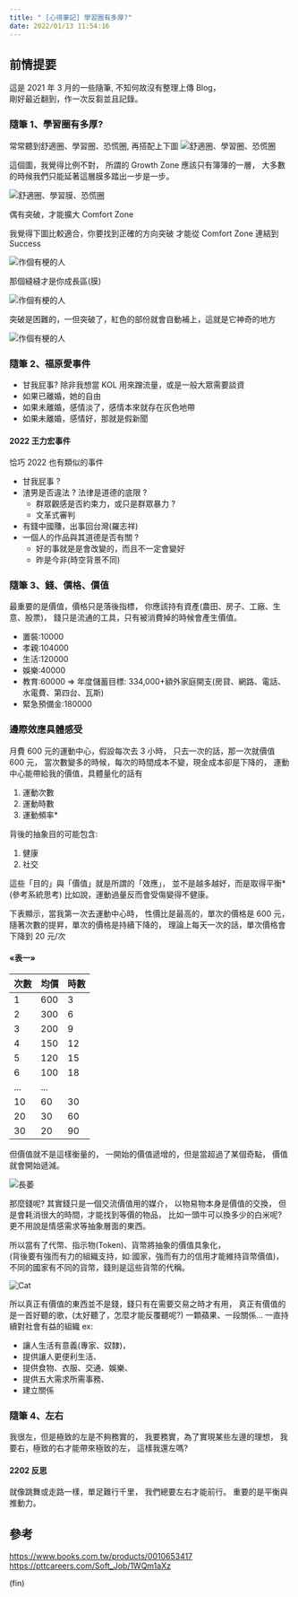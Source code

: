 ```yaml
---
title: " [心得筆記] 學習圈有多厚?"
date: 2022/01/13 11:54:16
---
```


## 前情提要

這是 2021 年 3 月的一些隨筆, 不知何故沒有整理上傳 Blog，  
剛好最近翻到，作一次反芻並且記錄。

### 隨筆 1、學習圈有多厚?

常常聽到舒適圈、學習圈、恐慌圈, 再搭配上下圖
![舒適圈、學習圈、恐慌圈](https://i.imgur.com/9VJu295.png)

這個圖，我覺得比例不對，
所謂的 Growth Zone 應該只有簿簿的一層，
大多數的時候我們只能延著這層膜多踏出一步是一步。

![舒適圈、學習膜、恐慌圈](https://i.imgur.com/EcbucNZ.jpg)

偶有突破，才能擴大 Comfort Zone

我覺得下圖比較適合，你要找到正確的方向突破
才能從 Comfort Zone 連結到 Success

![作個有梗的人](https://i.imgur.com/gjt7aYZ.png)

那個縫縫才是你成長區(膜)

![作個有梗的人](https://i.imgur.com/mVBsf55.png)

突破是困難的，一但突破了，紅色的部份就會自動補上，這就是它神奇的地方

![作個有梗的人](https://i.imgur.com/OOA3rZt.png)

### 隨筆 2、福原愛事件

- 甘我屁事? 除非我想當 KOL 用來蹭流量，或是一般大眾需要談資
- 如果已離婚，她的自由
- 如果未離婚，感情淡了，感情本來就存在灰色地帶
- 如果未離婚，感情好，那就是假新聞

#### 2022 王力宏事件

恰巧 2022 也有類似的事件

- 甘我屁事 ?
- 渣男是否違法 ? 法律是道德的底限 ?
  - 群眾觀感是否約束力，或只是群眾暴力 ?
  - 文革式審判
- 有錢中國賺，出事回台灣(羅志祥)
- 一個人的作品與其道德是否有關 ?
  - 好的事就是是會改變的，而且不一定會變好
  - 昨是今非(時空背景不同)

### 隨筆 3、錢、價格、價值

最重要的是價值，價格只是落後指標，
你應該持有資產(農田、房子、工廠、生意、股票)，
錢只是流通的工具，只有被消費掉的時候會產生價值。

- 置裝:10000
- 孝親:104000
- 生活:120000
- 娛樂:40000
- 教育:60000
  => 年度儲蓄目標: 334,000+額外家庭開支(房貸、網路、電話、水電費、第四台、瓦斯)
- 緊急預備金:180000

### 邊際效應具體感受

月費 600 元的運動中心，假設每次去 3 小時，
只去一次的話，那一次就價值 600 元，
當次數變多的時候，每次的時間成本不變，現金成本卻是下降的，
運動中心能帶給我的價值，具體量化的話有

1. 運動次數
2. 運動時數
3. 運動頻率\*

背後的抽象目的可能包含:

1. 健康
2. 社交

這些「目的」與「價值」就是所謂的「效應」，
並不是越多越好，而是取得平衡\*(參考系統思考)
比如說，運動過量反而會受傷變得不健康。

下表顯示，當我第一次去運動中心時，
性價比是最高的，單次的價格是 600 元，
隨著次數的提昇，單次的價格是持續下降的，
理論上每天一次的話，單次價格會下降到 20 元/次

#### «表一»

| 次數 | 均價 | 時數 |
| ---- | ---- | ---- |
| 1    | 600  | 3    |
| 2    | 300  | 6    |
| 3    | 200  | 9    |
| 4    | 150  | 12   |
| 5    | 120  | 15   |
| 6    | 100  | 18   |
| ...  | ...  |
| 10   | 60   | 30   |
| 20   | 30   | 60   |
| 30   | 20   | 90   |

但價值就不是這樣衡量的，
一開始的價值遞增的，但是當超過了某個奇點，
價值就會開始遞減。

![長萎](https://i.imgur.com/LQXthWU.jpg)

那麼錢呢?
其實錢只是一個交流價值用的媒介，
以物易物本身是價值的交換，
但是會耗消很大的時間，才能找到等價的物品，
比如一頭牛可以換多少的白米呢?
更不用說是情感需求等抽象層面的東西。

所以當有了代幣、指示物(Token)、貨幣將抽象的價值具象化，  
(背後要有強而有力的組織支持，如:國家，強而有力的信用才能維持貨幣價值)，
不同的國家有不同的貨幣，錢則是這些貨幣的代稱。

![Cat](https://i.imgur.com/e822nMV.jpg)

所以真正有價值的東西並不是錢，錢只有在需要交易之時才有用，
真正有價值的是一首好聽的歌，(太好聽了，怎麼才能反覆聽呢?)
一顆蘋果、一段關係…
一直持續對社會有益的組織
ex:

- 讓人生活有意義(專家、奴隸)，
- 提供讓人更便利生活、
- 提供食物、衣服、交通、娛樂、
- 提供五大需求所需事務、
- 建立關係

### 隨筆 4、左右

我很左，但是極致的左是不夠務實的，
我要務實，為了實現某些左邊的理想，
我要右，極致的右才能帶來極致的左，
這樣我還左嗎?

#### 2202 反思

就像跳舞或走路一樣，單足難行千里，
我們總要左右才能前行。
重要的是平衡與推動力。

## 參考

<https://www.books.com.tw/products/0010653417>
<https://pttcareers.com/Soft_Job/1WQm1aXz>

(fin)
